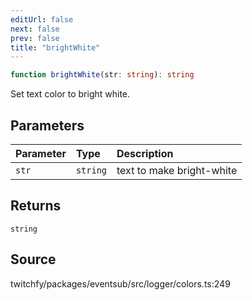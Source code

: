 ```yaml
---
editUrl: false
next: false
prev: false
title: "brightWhite"
---
```


```ts
function brightWhite(str: string): string
```

Set text color to bright white.

## Parameters

| Parameter | Type | Description |
| :------ | :------ | :------ |
| `str` | `string` | text to make bright-white |

## Returns

`string`

## Source

twitchfy/packages/eventsub/src/logger/colors.ts:249
